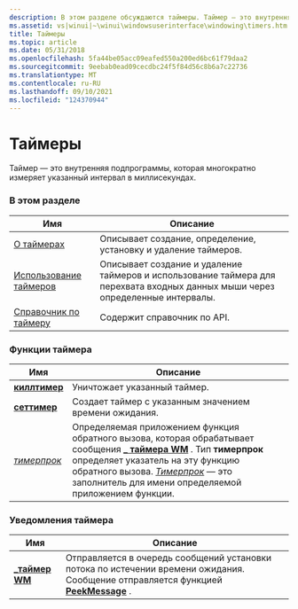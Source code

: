 ```yaml
---
description: В этом разделе обсуждаются таймеры. Таймер — это внутренняя подпрограммы, которая многократно измеряет указанный интервал в миллисекундах.
ms.assetid: vs|winui|~\winui\windowsuserinterface\windowing\timers.htm
title: Таймеры
ms.topic: article
ms.date: 05/31/2018
ms.openlocfilehash: 5fa44be05acc09eafed550a200ed6bc61f79daa2
ms.sourcegitcommit: 9eebab0ead09cecdbc24f5f84d56c8b6a7c22736
ms.translationtype: MT
ms.contentlocale: ru-RU
ms.lasthandoff: 09/10/2021
ms.locfileid: "124370944"
---
```

# <a name="timers"></a>Таймеры

Таймер — это внутренняя подпрограммы, которая многократно измеряет указанный интервал в миллисекундах.

### <a name="in-this-section"></a>В этом разделе



| Имя                                   | Описание                                                                                                               |
|----------------------------------------|---------------------------------------------------------------------------------------------------------------------------|
| [О таймерах](about-timers.md)       | Описывает создание, определение, установку и удаление таймеров.<br/>                                                     |
| [Использование таймеров](using-timers.md)       | Описывает создание и удаление таймеров и использование таймера для перехвата входных данных мыши через определенные интервалы.<br/> |
| [Справочник по таймеру](timer-reference.md) | Содержит справочник по API.<br/>                                                                                    |



 

### <a name="timer-functions"></a>Функции таймера



| Имя                           | Описание                                                                                                                                                                                                                                                              |
|--------------------------------|--------------------------------------------------------------------------------------------------------------------------------------------------------------------------------------------------------------------------------------------------------------------------|
| [**киллтимер**](/windows/win32/api/winuser/nf-winuser-killtimer) | Уничтожает указанный таймер. <br/>                                                                                                                                                                                                                                |
| [**сеттимер**](/windows/win32/api/winuser/nf-winuser-settimer)   | Создает таймер с указанным значением времени ожидания.<br/>                                                                                                                                                                                                            |
| [*тимерпрок*](/windows/win32/api/winuser/nc-winuser-timerproc)   | Определяемая приложением функция обратного вызова, которая обрабатывает сообщения [**\_ таймера WM**](wm-timer.md) . Тип **тимерпрок** определяет указатель на эту функцию обратного вызова. [*Тимерпрок*](/windows/win32/api/winuser/nc-winuser-timerproc) — это заполнитель для имени определяемой приложением функции. <br/> |



 

### <a name="timer-notifications"></a>Уведомления таймера



| Имя                          | Описание                                                                                                                                                                                     |
|-------------------------------|-------------------------------------------------------------------------------------------------------------------------------------------------------------------------------------------------|
| [**\_таймер WM**](wm-timer.md) | Отправляется в очередь сообщений установки потока по истечении времени ожидания. Сообщение отправляется функцией [**PeekMessage**](/windows/win32/api/winuser/nf-winuser-peekmessagea) . [](/windows/win32/api/winuser/nf-winuser-getmessage) <br/> |



 

 

 
